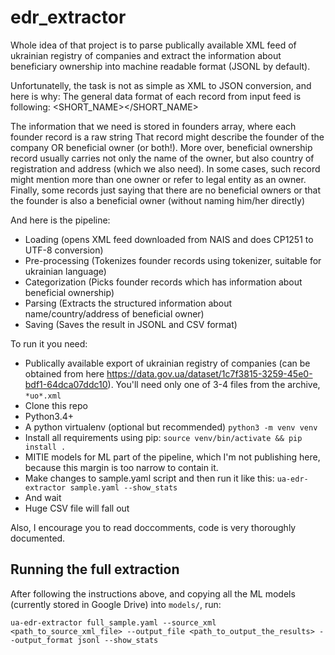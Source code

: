 # edr_extractor

Whole idea of that project is to parse publically available XML feed of ukrainian
registry of companies and extract the information about beneficiary ownership into
machine readable format (JSONL by default).

Unfortunatelly, the task is not as simple as XML to JSON conversion, and here is why:
The general data format of each record from input feed is following:
<RECORD>
    <NAME></NAME>
    <SHORT_NAME></SHORT_NAME>
    <EDRPOU></EDRPOU>
    <ADDRESS></ADDRESS>
    <BOSS></BOSS>
    <KVED></KVED>
    <STAN></STAN>
    <FOUNDERS>
        <FOUNDER></FOUNDER>
        <FOUNDER></FOUNDER>
        <FOUNDER></FOUNDER>
    </FOUNDERS>
</RECORD>

The information that we need is stored in founders array, where each founder record is a raw string
That record might describe the founder of the company OR beneficial owner (or both!). More over,
beneficial ownership record usually carries not only the name of the owner, but also country of registration
and address (which we also need). In some cases, such record might mention more than one owner or refer to
legal entity as an owner. Finally, some records just saying that there are no beneficial owners or that the founder
is also a beneficial owner (without naming him/her directly)

And here is the pipeline:
*   Loading (opens XML feed downloaded from NAIS and does CP1251 to UTF-8 conversion)
*   Pre-processing (Tokenizes founder records using tokenizer, suitable for ukrainian language)
*   Categorization (Picks founder records which has information about beneficial ownership)
*   Parsing (Extracts the structured information about name/country/address of beneficial owner)
*   Saving (Saves the result in JSONL and CSV format)


To run it you need:
* Publically available export of ukrainian registry of companies (can be obtained from here https://data.gov.ua/dataset/1c7f3815-3259-45e0-bdf1-64dca07ddc10). You'll need only one of 3-4 files from the archive, `*uo*.xml`
* Clone this repo
* Python3.4+
* A python virtualenv (optional but recommended) `python3 -m venv venv`
* Install all requirements using pip: `source venv/bin/activate && pip install .`
* MITIE models for ML part of the pipeline, which I'm not publishing here, because this margin is too narrow to contain it.
* Make changes to sample.yaml script and then run it like this: `ua-edr-extractor sample.yaml --show_stats`
* And wait
* Huge CSV file will fall out

Also, I encourage you to read doccomments, code is very thoroughly documented.

## Running the full extraction

After following the instructions above, and copying all the ML models (currently stored in Google Drive) into `models/`, run:

```shell
ua-edr-extractor full_sample.yaml --source_xml <path_to_source_xml_file> --output_file <path_to_output_the_results> --output_format jsonl --show_stats
```
